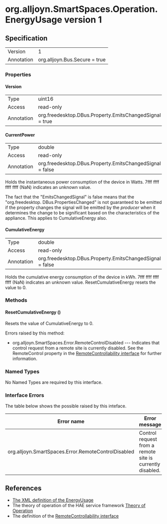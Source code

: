 # org.alljoyn.SmartSpaces.Operation.EnergyUsage version 1

## Specification

|            |                                                          |
|------------|----------------------------------------------------------|
| Version    | 1                                                        |
| Annotation | org.alljoyn.Bus.Secure = true                            |

### Properties

#### Version

|                   |                                                         |
|-------------------|---------------------------------------------------------|
| Type              | uint16                                                  |
| Access            | read-only                                               |
| Annotation        | org.freedesktop.DBus.Property.EmitsChangedSignal = true |

#### CurrentPower

|            |                                                          |
|------------|----------------------------------------------------------|
| Type       | double                                                   |
| Access     | read-only                                                |
| Annotation | org.freedesktop.DBus.Property.EmitsChangedSignal = false |

Holds the instantaneous power consumption of the device in Watts.
7fff ffff ffff ffff (NaN) indicates an unknown value.

The fact that the "EmitsChangedSignal" is false means that the "org.freedesktop.
DBus.PropertiesChanged" is not guaranteed to be emitted if the property changes
the signal will be emitted by the _producer_ when it determines the change to be
significant based on the characteristics of the appliance.  This applies to 
CumulativeEnergy also.

#### CumulativeEnergy

|            |                                                          |
|------------|----------------------------------------------------------|
| Type       | double                                                   |
| Access     | read-only                                                |
| Annotation | org.freedesktop.DBus.Property.EmitsChangedSignal = false |

Holds the cumulative energy consumption of the device in kWh.
7fff ffff ffff ffff (NaN) indicates an unknown value.  ResetCumulativeEnergy resets
the value to 0.

### Methods

#### ResetCumulativeEnergy ()

Resets the value of CumulativeEnergy to 0.

Errors raised by this method:
  * org.alljoyn.SmartSpaces.Error.RemoteControlDisabled --- Indicates that
    control request from a remote site is currently disabled.  See the
    RemoteControl property in the [RemoteControllability interface](/org.alljoyn.SmartSpaces.Operation/RemoteControllability-v1) for
further information.


### Named Types

No Named Types are required by this interface.

### Interface Errors

The table below shows the possible raised by this inteface.

| Error name                                    | Error message         |
|-----------------------------------------------|-----------------------|
| org.alljoyn.SmartSpaces.Error.RemoteControlDisabled   | Control request from a remote site is currently disabled.       |

## References

  * [The XML definition of the EnergyUsage](EnergyUsage-v1.xml)
  * The theory of operation of the HAE service framework [Theory of Operation](/org.alljoyn.SmartSpaces/theory-of-operation-v1)
  * The definition of the [RemoteControllability interface](RemoteControllability-v1)
